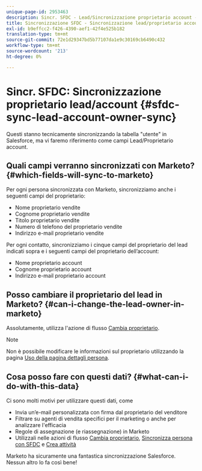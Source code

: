```yaml
---
unique-page-id: 2953463
description: Sincr. SFDC - Lead/Sincronizzazione proprietario account - Documenti Marketo - Documentazione del prodotto
title: Sincronizzazione SFDC - Sincronizzazione lead/proprietario account
exl-id: b9effcc2-f426-4390-aef1-42f4e525b182
translation-type: tm+mt
source-git-commit: 72e1d29347bd5b77107da1e9c30169cb6490c432
workflow-type: tm+mt
source-wordcount: '213'
ht-degree: 0%

---
```


# Sincr. SFDC: Sincronizzazione proprietario lead/account {#sfdc-sync-lead-account-owner-sync}

Questi stanno tecnicamente sincronizzando la tabella &quot;utente&quot; in Salesforce, ma vi faremo riferimento come campi Lead/Proprietario account.

## Quali campi verranno sincronizzati con Marketo? {#which-fields-will-sync-to-marketo}

Per ogni persona sincronizzata con Marketo, sincronizziamo anche i seguenti campi del proprietario:

* Nome proprietario vendite
* Cognome proprietario vendite
* Titolo proprietario vendite
* Numero di telefono del proprietario vendite
* Indirizzo e-mail proprietario vendite

Per ogni contatto, sincronizziamo i cinque campi del proprietario del lead indicati sopra e i seguenti campi del proprietario dell’account:

* Nome proprietario account
* Cognome proprietario account
* Indirizzo e-mail proprietario account

## Posso cambiare il proprietario del lead in Marketo? {#can-i-change-the-lead-owner-in-marketo}

Assolutamente, utilizza l&#39;azione di flusso [Cambia proprietario](/help/marketo/product-docs/core-marketo-concepts/smart-campaigns/salesforce-flow-actions/change-owner.md).

>[!NOTE]
>
>Non è possibile modificare le informazioni sul proprietario utilizzando la pagina [Uso della pagina dettagli persona](/help/marketo/product-docs/core-marketo-concepts/smart-lists-and-static-lists/managing-people-in-smart-lists/using-the-person-detail-page.md).

## Cosa posso fare con questi dati? {#what-can-i-do-with-this-data}

Ci sono molti motivi per utilizzare questi dati, come

* Invia un’e-mail personalizzata con firma dal proprietario del venditore
* Filtrare su agenti di vendita specifici per il marketing o anche per analizzare l&#39;efficacia
* Regole di assegnazione (e riassegnazione) in Marketo
* Utilizzali nelle azioni di flusso [Cambia proprietario](/help/marketo/product-docs/core-marketo-concepts/smart-campaigns/salesforce-flow-actions/change-owner.md), [Sincronizza persona con SFDC](/help/marketo/product-docs/core-marketo-concepts/smart-campaigns/salesforce-flow-actions/sync-person-to-sfdc.md) e [Crea attività](/help/marketo/product-docs/core-marketo-concepts/smart-campaigns/salesforce-flow-actions/create-task.md)

Marketo ha sicuramente una fantastica sincronizzazione Salesforce. Nessun altro lo fa così bene!
